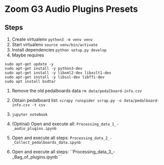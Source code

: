 # Zoom G3 Audio Plugins Presets

## Steps

1. Create virtualenv ```python3 -m venv venv```
1. Start virtualenv ```source venv/bin/activate```
1. Install dependencies ```python setup.py develop```
1. Maybe requires
```
sudo apt-get update -y
sudo apt-get install -y python3-dev
sudo apt-get install -y libxml2-dev libxslt1-dev
sudo apt-get install -y libssl-dev libffi-dev
sudo apt install bsdtar
```

1. Remove the old pedalboards data ```rm data/pedalboard-info.csv```
1. Obtain pedalboard list: ```scrapy runspider scrap.py -o data/pedalboard-info.csv -t csv```


1. ```jupyter notebook```
1. (Optinal) Open and execute all: ```Processing_data_1_-_audio_plugins.ipynb```
1. Open and execute all steps: ```Processing_data_2_-_Collect_pedalboards_data.ipynb```
1. Open and execute all steps: ``Processing_data_3_-_Bag_of_plugins.ipynb```
